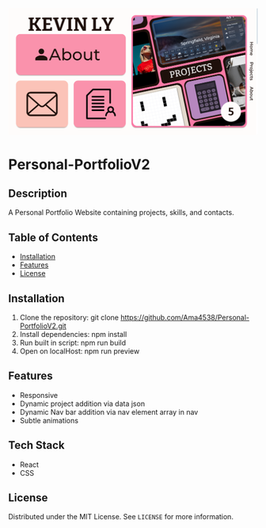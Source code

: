 ![Default Portfolio Screenshot](image/screenshot.png)
# Personal-PortfolioV2

## Description
A Personal Portfolio Website containing projects, skills, and contacts.

## Table of Contents
- [Installation](#installation)
- [Features](#features)
- [License](#license)

## Installation
1. Clone the repository: git clone https://github.com/Ama4538/Personal-PortfolioV2.git
2. Install dependencies: npm install
3. Run built in script: npm run build
4. Open on localHost: npm run preview

## Features
- Responsive
- Dynamic project addition via data json
- Dynamic Nav bar addition via nav element array in nav
- Subtle animations

## Tech Stack
- React
- CSS

## License
Distributed under the MIT License. See `LICENSE` for more information.